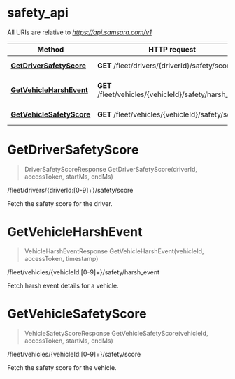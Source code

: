 # safety_api

All URIs are relative to *https://api.samsara.com/v1*

Method | HTTP request | Description
------------- | ------------- | -------------
[**GetDriverSafetyScore**](safety_api.md#GetDriverSafetyScore) | **GET** /fleet/drivers/{driverId}/safety/score | /fleet/drivers/{driverId:[0-9]+}/safety/score
[**GetVehicleHarshEvent**](safety_api.md#GetVehicleHarshEvent) | **GET** /fleet/vehicles/{vehicleId}/safety/harsh_event | /fleet/vehicles/{vehicleId:[0-9]+}/safety/harsh_event
[**GetVehicleSafetyScore**](safety_api.md#GetVehicleSafetyScore) | **GET** /fleet/vehicles/{vehicleId}/safety/score | /fleet/vehicles/{vehicleId:[0-9]+}/safety/score


<a name="GetDriverSafetyScore"></a>
# **GetDriverSafetyScore**
> DriverSafetyScoreResponse GetDriverSafetyScore(driverId, accessToken, startMs, endMs)

/fleet/drivers/{driverId:[0-9]+}/safety/score

Fetch the safety score for the driver.
<a name="GetVehicleHarshEvent"></a>
# **GetVehicleHarshEvent**
> VehicleHarshEventResponse GetVehicleHarshEvent(vehicleId, accessToken, timestamp)

/fleet/vehicles/{vehicleId:[0-9]+}/safety/harsh_event

Fetch harsh event details for a vehicle.
<a name="GetVehicleSafetyScore"></a>
# **GetVehicleSafetyScore**
> VehicleSafetyScoreResponse GetVehicleSafetyScore(vehicleId, accessToken, startMs, endMs)

/fleet/vehicles/{vehicleId:[0-9]+}/safety/score

Fetch the safety score for the vehicle.
